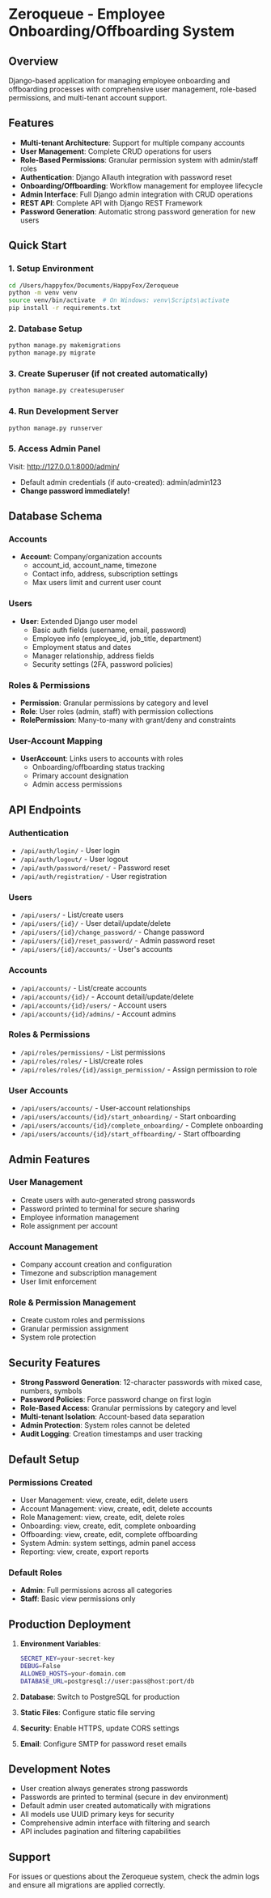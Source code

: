 # Zeroqueue - Employee Onboarding/Offboarding System

## Overview
Django-based application for managing employee onboarding and offboarding processes with comprehensive user management, role-based permissions, and multi-tenant account support.

## Features
- **Multi-tenant Architecture**: Support for multiple company accounts
- **User Management**: Complete CRUD operations for users
- **Role-Based Permissions**: Granular permission system with admin/staff roles
- **Authentication**: Django Allauth integration with password reset
- **Onboarding/Offboarding**: Workflow management for employee lifecycle
- **Admin Interface**: Full Django admin integration with CRUD operations
- **REST API**: Complete API with Django REST Framework
- **Password Generation**: Automatic strong password generation for new users

## Quick Start

### 1. Setup Environment
```bash
cd /Users/happyfox/Documents/HappyFox/Zeroqueue
python -m venv venv
source venv/bin/activate  # On Windows: venv\Scripts\activate
pip install -r requirements.txt
```

### 2. Database Setup
```bash
python manage.py makemigrations
python manage.py migrate
```

### 3. Create Superuser (if not created automatically)
```bash
python manage.py createsuperuser
```

### 4. Run Development Server
```bash
python manage.py runserver
```

### 5. Access Admin Panel
Visit: http://127.0.0.1:8000/admin/
- Default admin credentials (if auto-created): admin/admin123
- **Change password immediately!**

## Database Schema

### Accounts
- **Account**: Company/organization accounts
  - account_id, account_name, timezone
  - Contact info, address, subscription settings
  - Max users limit and current user count

### Users  
- **User**: Extended Django user model
  - Basic auth fields (username, email, password)
  - Employee info (employee_id, job_title, department)
  - Employment status and dates
  - Manager relationship, address fields
  - Security settings (2FA, password policies)

### Roles & Permissions
- **Permission**: Granular permissions by category and level
- **Role**: User roles (admin, staff) with permission collections
- **RolePermission**: Many-to-many with grant/deny and constraints

### User-Account Mapping
- **UserAccount**: Links users to accounts with roles
  - Onboarding/offboarding status tracking
  - Primary account designation
  - Admin access permissions

## API Endpoints

### Authentication
- `/api/auth/login/` - User login
- `/api/auth/logout/` - User logout  
- `/api/auth/password/reset/` - Password reset
- `/api/auth/registration/` - User registration

### Users
- `/api/users/` - List/create users
- `/api/users/{id}/` - User detail/update/delete
- `/api/users/{id}/change_password/` - Change password
- `/api/users/{id}/reset_password/` - Admin password reset
- `/api/users/{id}/accounts/` - User's accounts

### Accounts
- `/api/accounts/` - List/create accounts
- `/api/accounts/{id}/` - Account detail/update/delete
- `/api/accounts/{id}/users/` - Account users
- `/api/accounts/{id}/admins/` - Account admins

### Roles & Permissions
- `/api/roles/permissions/` - List permissions
- `/api/roles/roles/` - List/create roles
- `/api/roles/roles/{id}/assign_permission/` - Assign permission to role

### User Accounts
- `/api/users/accounts/` - User-account relationships
- `/api/users/accounts/{id}/start_onboarding/` - Start onboarding
- `/api/users/accounts/{id}/complete_onboarding/` - Complete onboarding
- `/api/users/accounts/{id}/start_offboarding/` - Start offboarding

## Admin Features

### User Management
- Create users with auto-generated strong passwords
- Password printed to terminal for secure sharing
- Employee information management
- Role assignment per account

### Account Management  
- Company account creation and configuration
- Timezone and subscription management
- User limit enforcement

### Role & Permission Management
- Create custom roles and permissions
- Granular permission assignment
- System role protection

## Security Features

- **Strong Password Generation**: 12-character passwords with mixed case, numbers, symbols
- **Password Policies**: Force password change on first login
- **Role-Based Access**: Granular permissions by category and level
- **Multi-tenant Isolation**: Account-based data separation
- **Admin Protection**: System roles cannot be deleted
- **Audit Logging**: Creation timestamps and user tracking

## Default Setup

### Permissions Created
- User Management: view, create, edit, delete users
- Account Management: view, create, edit, delete accounts  
- Role Management: view, create, edit, delete roles
- Onboarding: view, create, edit, complete onboarding
- Offboarding: view, create, edit, complete offboarding
- System Admin: system settings, admin panel access
- Reporting: view, create, export reports

### Default Roles
- **Admin**: Full permissions across all categories
- **Staff**: Basic view permissions only

## Production Deployment

1. **Environment Variables**:
   ```bash
   SECRET_KEY=your-secret-key
   DEBUG=False
   ALLOWED_HOSTS=your-domain.com
   DATABASE_URL=postgresql://user:pass@host:port/db
   ```

2. **Database**: Switch to PostgreSQL for production
3. **Static Files**: Configure static file serving
4. **Security**: Enable HTTPS, update CORS settings
5. **Email**: Configure SMTP for password reset emails

## Development Notes

- User creation always generates strong passwords
- Passwords are printed to terminal (secure in dev environment)
- Default admin user created automatically with migrations
- All models use UUID primary keys for security
- Comprehensive admin interface with filtering and search
- API includes pagination and filtering capabilities

## Support

For issues or questions about the Zeroqueue system, check the admin logs and ensure all migrations are applied correctly.